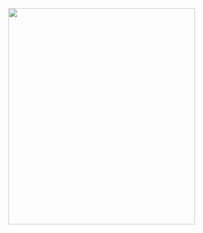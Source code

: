 
<div style="align-left">
 <img src="https://i.postimg.cc/JnFFXKCx/IMG-20251008-WA0006.jpg" width="380" height="440" />
 
</div>

